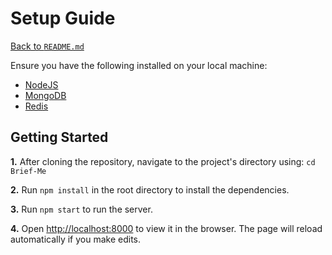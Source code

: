 
# Setup Guide
[Back to `README.md`](README.md)

Ensure you have the following installed on your local machine:
- [NodeJS](https://nodejs.org/en/download/)
- [MongoDB ](https://docs.mongodb.com/manual/administration/install-community/)
- [Redis](https://redis.io/topics/quickstart)

## Getting Started
**1.** After cloning the repository, navigate to the project's directory using: `cd Brief-Me`

**2.**  Run `npm install` in the root directory to install the dependencies.

**3.** Run `npm start` to run the server.

**4.** Open  [http://localhost:8000](http://localhost:5000/)  to view it in the browser. 
 The page will reload automatically if you make edits.
